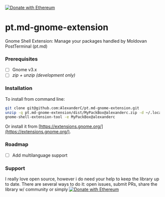 [![Donate with Ethereum](https://en.cryptobadges.io/badge/micro/0x4A1eADE6B3780b50582344c162a547D04e4E8E4a)](https://en.cryptobadges.io/donate/0x4A1eADE6B3780b50582344c162a547D04e4E8E4a)

# pt.md-gnome-extension
Gnome Shell Extension: Manage your packages handled by Moldovan PostTerminal (pt.md)

### Prerequisites

- [ ] Gnome v3.x
- [ ] *zip + unzip (development only)*

### Installation

To install from command line:

```bash
git clone git@github.com:AlexanderC/pt.md-gnome-extension.git
unzip -q pt.md-gnome-extension/dist/MyPackBox@alexanderc.zip -d ~/.local/share/gnome-shell/extensions/MyPackBox@alexanderc/
gnome-shell-extension-tool -e MyPackBox@alexanderc
```

Or install it from [https://extensions.gnome.org/](https://extensions.gnome.org/).

### Roadmap

- [ ] Add multilanguage support

### Support

I really love open source, however i do need your help to keep the library up to date. There are several ways to do it: open issues, submit PRs, share the library w/ community or simply [![Donate with Ethereum](https://en.cryptobadges.io/badge/micro/0x4A1eADE6B3780b50582344c162a547D04e4E8E4a)](https://en.cryptobadges.io/donate/0x4A1eADE6B3780b50582344c162a547D04e4E8E4a)